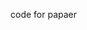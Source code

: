 code for papaer <Combining the Attention Network and Semantic Representation for Chinese Verb Metaphor Identification>
